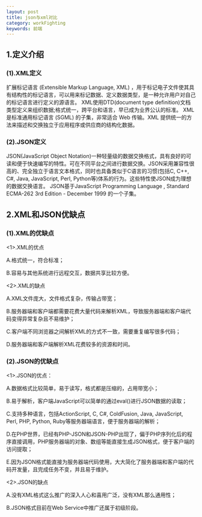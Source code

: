 ```yaml
---
layout: post
title: json与xml对比
category: workFighting
keywords: 前端
---
```


## 1.定义介绍

### (1).XML定义
扩展标记语言 (Extensible Markup Language, XML) ，用于标记电子文件使其具有结构性的标记语言，可以用来标记数据、定义数据类型，是一种允许用户对自己的标记语言进行定义的源语言。 XML使用DTD(document type definition)文档类型定义来组织数据;格式统一，跨平台和语言，早已成为业界公认的标准。
XML是标准通用标记语言 (SGML) 的子集，非常适合 Web 传输。XML 提供统一的方法来描述和交换独立于应用程序或供应商的结构化数据。

### (2).JSON定义
JSON(JavaScript Object Notation)一种轻量级的数据交换格式，具有良好的可读和便于快速编写的特性。可在不同平台之间进行数据交换。JSON采用兼容性很高的、完全独立于语言文本格式，同时也具备类似于C语言的习惯(包括C, C++, C#, Java, JavaScript, Perl, Python等)体系的行为。这些特性使JSON成为理想的数据交换语言。
JSON基于JavaScript Programming Language , Standard ECMA-262 3rd Edition - December 1999 的一个子集。

## 2.XML和JSON优缺点

### (1).XML的优缺点

<1>.XML的优点

A.格式统一，符合标准；

B.容易与其他系统进行远程交互，数据共享比较方便。

<2>.XML的缺点

A.XML文件庞大，文件格式复杂，传输占带宽；

B.服务器端和客户端都需要花费大量代码来解析XML，导致服务器端和客户端代码变得异常复杂且不易维护；

C.客户端不同浏览器之间解析XML的方式不一致，需要重复编写很多代码；

D.服务器端和客户端解析XML花费较多的资源和时间。

### (2).JSON的优缺点

<1>.JSON的优点：

A.数据格式比较简单，易于读写，格式都是压缩的，占用带宽小；

B.易于解析，客户端JavaScript可以简单的通过eval()进行JSON数据的读取；

C.支持多种语言，包括ActionScript, C, C#, ColdFusion, Java, JavaScript, Perl, PHP, Python, Ruby等服务器端语言，便于服务器端的解析；

D.在PHP世界，已经有PHP-JSON和JSON-PHP出现了，偏于PHP序列化后的程序直接调用，PHP服务器端的对象、数组等能直接生成JSON格式，便于客户端的访问提取；

E.因为JSON格式能直接为服务器端代码使用，大大简化了服务器端和客户端的代码开发量，且完成任务不变，并且易于维护。

<2>.JSON的缺点

A.没有XML格式这么推广的深入人心和喜用广泛，没有XML那么通用性；

B.JSON格式目前在Web Service中推广还属于初级阶段。
